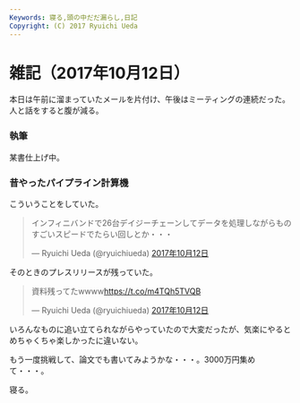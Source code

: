 ```yaml
---
Keywords: 寝る,頭の中だだ漏らし,日記
Copyright: (C) 2017 Ryuichi Ueda
---
```


# 雑記（2017年10月12日）

本日は午前に溜まっていたメールを片付け、午後はミーティングの連続だった。人と話をすると腹が減る。

### 執筆

某書仕上げ中。

### 昔やったパイプライン計算機

こういうことをしていた。

<blockquote class="twitter-tweet" data-lang="ja"><p lang="ja" dir="ltr">インフィニバンドで26台デイジーチェーンしてデータを処理しながらものすごいスピードでたらい回しとか・・・</p>&mdash; Ryuichi Ueda (@ryuichiueda) <a href="https://twitter.com/ryuichiueda/status/918435904603111430?ref_src=twsrc%5Etfw">2017年10月12日</a></blockquote>
<script async src="//platform.twitter.com/widgets.js" charset="utf-8"></script>

そのときのプレスリリースが残っていた。

<blockquote class="twitter-tweet" data-lang="ja"><p lang="ja" dir="ltr">資料残ってたwwww<a href="https://t.co/m4TQh5TVQB">https://t.co/m4TQh5TVQB</a></p>&mdash; Ryuichi Ueda (@ryuichiueda) <a href="https://twitter.com/ryuichiueda/status/918438413459644416?ref_src=twsrc%5Etfw">2017年10月12日</a></blockquote>
<script async src="//platform.twitter.com/widgets.js" charset="utf-8"></script>

いろんなものに追い立てられながらやっていたので大変だったが、気楽にやるとめちゃくちゃ楽しかったに違いない。

もう一度挑戦して、論文でも書いてみようかな・・・。3000万円集めて・・・。


寝る。
